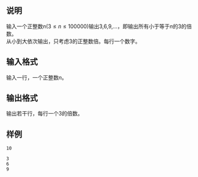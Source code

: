 <h2>说明</h2>

输入一个正整数$n$($3 \le n\le 100000$)输出$3$&#44;$6$&#44;$9$&#44;...，即输出所有小于等于$n$的$3$的倍数。<br />
从小到大依次输出，只考虑3的正整数倍。每行一个数字。

<h2>输入格式</h2>

输入一行，一个正整数$n$。

<h2>输出格式</h2>

输出若干行，每行一个$3$的倍数。

<h2>样例</h2>
<pre><code class="language-input1">10</code></pre><pre><code class="language-output1">3
6
9</code></pre>

